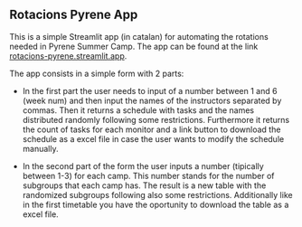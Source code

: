 ## Rotacions Pyrene App

This is a simple Streamlit app (in catalan) for automating the rotations needed in Pyrene Summer Camp. The app can be found at the link [rotacions-pyrene.streamlit.app](https://rotacions-pyrene.streamlit.app/).

The app consists in a simple form with 2 parts:
  - In the first part the user needs to input of a number between 1 and 6 (week num) and then input the names of the instructors separated by commas. Then it returns a schedule with tasks and the names distributed randomly following some restrictions. Furthermore it returns the count of tasks for each monitor and a link button to download the schedule as a excel file in case the user wants to modify the schedule manually.

  - In the second part of the form the user inputs a number (tipically between 1-3) for each camp. This number stands for the number of subgroups that each camp has. The result is a new table with the randomized subgroups following also some restrictions. Additionally like in the first timetable you have the oportunity to download the table as a excel file.
